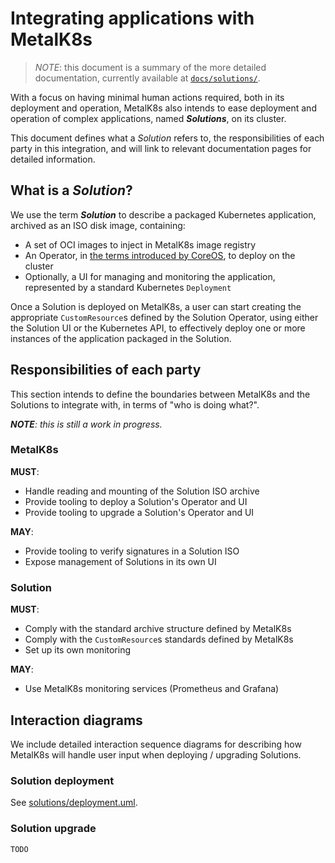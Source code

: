 # Integrating applications with MetalK8s

> _NOTE_: this document is a summary of the more detailed documentation,
> currently available at [`docs/solutions/`](docs/solutions/index.rst).

With a focus on having minimal human actions required, both in its deployment
and operation, MetalK8s also intends to ease deployment and operation of complex
applications, named _**Solutions**_, on its cluster.

This document defines what a _Solution_ refers to, the responsibilities of each
party in this integration, and will link to relevant documentation pages for
detailed information.

## What is a _Solution_?

We use the term _**Solution**_ to describe a packaged Kubernetes application,
archived as an ISO disk image, containing:

- A set of OCI images to inject in MetalK8s image registry
- An Operator, in [the terms introduced by CoreOS](
  https://coreos.com/blog/introducing-operators.html), to deploy on the cluster
- Optionally, a UI for managing and monitoring the application, represented by a
  standard Kubernetes `Deployment`

Once a Solution is deployed on MetalK8s, a user can start creating the
appropriate `CustomResource`s defined by the Solution Operator, using either
the Solution UI or the Kubernetes API, to effectively deploy one or more
instances of the application packaged in the Solution.

## Responsibilities of each party

This section intends to define the boundaries between MetalK8s and the Solutions
to integrate with, in terms of "who is doing what?".

_**NOTE**: this is still a work in progress._

### MetalK8s

**MUST**:
- Handle reading and mounting of the Solution ISO archive
- Provide tooling to deploy a Solution's Operator and UI
- Provide tooling to upgrade a Solution's Operator and UI

**MAY**:
- Provide tooling to verify signatures in a Solution ISO
- Expose management of Solutions in its own UI

### Solution

**MUST**:
- Comply with the standard archive structure defined by MetalK8s
- Comply with the `CustomResource`s standards defined by MetalK8s
- Set up its own monitoring

**MAY**:
- Use MetalK8s monitoring services (Prometheus and Grafana)

## Interaction diagrams

We include detailed interaction sequence diagrams for describing how MetalK8s
will handle user input when deploying / upgrading Solutions.

### Solution deployment

See [solutions/deployment.uml](docs/solutions/deployment.uml).

### Solution upgrade

`TODO`
